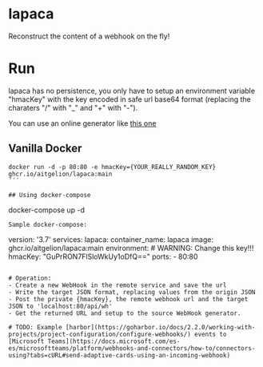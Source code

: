 # lapaca
Reconstruct the content of a webhook on the fly!

# Run
lapaca has no persistence, you only have to setup an environment variable "hmacKey" with the key encoded in safe url base64 format (replacing the charaters "/" with "_" and "+" with "-").

You can use an online generator like [this one](https://generate.plus/en/base64)

## Vanilla Docker
```
docker run -d -p 80:80 -e hmacKey={YOUR_REALLY_RANDOM_KEY} ghcr.io/aitgelion/lapaca:main
´´´

## Using docker-compose
```
docker-compose up -d
```
Sample docker-compose:
```
version: '3.7'
services:
  lapaca:
    container_name: lapaca
    image: ghcr.io/aitgelion/lapaca:main
    environment:
      # WARNING: Change this key!!!
      hmacKey: "GuPrRON7FlSloWkUy1oDfQ=="
    ports:
    - 80:80
```

# Operation:
- Create a new WebHook in the remote service and save the url
- Write the target JSON format, replacing values from the origin JSON
- Post the private {hmacKey}, the remote webhook url and the target JSON to 'localhost:80/api/wh'
- Get the returned URL and setup to the source WebHook generator.

# TODO: Example [harbor](https://goharbor.io/docs/2.2.0/working-with-projects/project-configuration/configure-webhooks/) events to [Microsoft Teams](https://docs.microsoft.com/es-es/microsoftteams/platform/webhooks-and-connectors/how-to/connectors-using?tabs=cURL#send-adaptive-cards-using-an-incoming-webhook)
